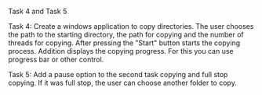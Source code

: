 Task 4 and Task 5

Task 4:
Create a windows application to copy directories.
The user chooses the path to the starting directory, the path for
copying and the number of threads for copying. After pressing
the "Start" button starts the copying process. Addition
displays the copying progress. For this you can use
progress bar or other control.

Task 5:
Add a pause option to the second task
copying and full stop copying. If it was full
stop, the user can choose another folder to copy.

